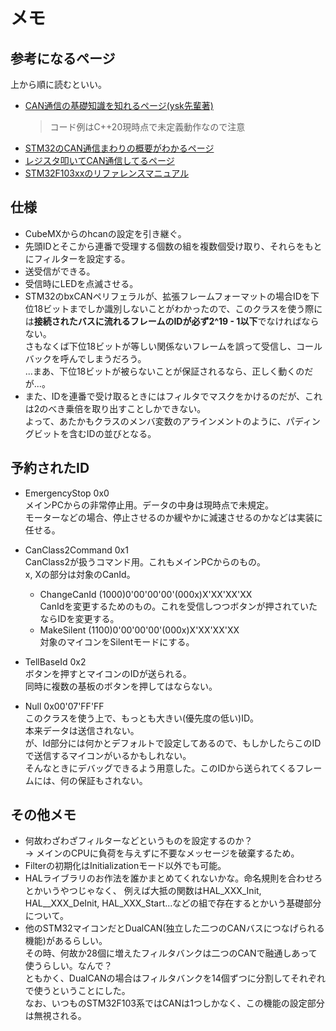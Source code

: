 # メモ

## 参考になるページ
上から順に読むといい。
- [CAN通信の基礎知識を知れるページ(ysk先輩著)](https://chibarobotstudio.esa.io/posts/62)
  > コード例はC++20現時点で未定義動作なので注意
- [STM32のCAN通信まわりの概要がわかるページ](https://www.st.com/content/ccc/resource/sales_and_marketing/presentation/product_presentation/group0/87/36/d9/f4/f2/ca/47/96/34.Controller%20area%20network%20(CAN)/files/34.STM32L4-Peripheral-Controller%20Area%20Network%20(CAN)%20Final_JP.pdf/jcr:content/translations/en.34.STM32L4-Peripheral-Controller%20Area%20Network%20(CAN)%20Final_JP.pdf)
- [レジスタ叩いてCAN通信してるページ](https://garberas.com/archives/3555)
- [STM32F103xxのリファレンスマニュアル](https://www.st.com/resource/en/reference_manual/cd00171190-stm32f101xx-stm32f102xx-stm32f103xx-stm32f105xx-and-stm32f107xx-advanced-arm-based-32-bit-mcus-stmicroelectronics.pdf)

## 仕様
- CubeMXからのhcanの設定を引き継ぐ。
- 先頭IDとそこから連番で受理する個数の組を複数個受け取り、それらをもとにフィルターを設定する。
- 送受信ができる。
- 受信時にLEDを点滅させる。
- STM32のbxCANペリフェラルが、拡張フレームフォーマットの場合IDを下位18ビットまでしか識別しないことがわかったので、このクラスを使う際には**接続されたバスに流れるフレームのIDが必ず2^19 - 1以下**でなければならない。  
さもなくば下位18ビットが等しい関係ないフレームを誤って受信し、コールバックを呼んでしまうだろう。  
...まあ、下位18ビットが被らないことが保証されるなら、正しく動くのだが...。
- また、IDを連番で受け取るときにはフィルタでマスクをかけるのだが、これは2のべき乗倍を取り出すことしかできない。  
よって、あたかもクラスのメンバ変数のアラインメントのように、パディングビットを含むIDの並びとなる。  

## 予約されたID
- EmergencyStop 0x0  
    メインPCからの非常停止用。データの中身は現時点で未規定。  
  モーターなどの場合、停止させるのか緩やかに減速させるのかなどは実装に任せる。  
- CanClass2Command 0x1  
  CanClass2が扱うコマンド用。これもメインPCからのもの。  
  x, Xの部分は対象のCanId。  
  - ChangeCanId (1000)0'00'00'00'(000x)X'XX'XX'XX  
    CanIdを変更するためのもの。これを受信しつつボタンが押されていたならIDを変更する。  
  - MakeSilent (1100)0'00'00'00'(000x)X'XX'XX'XX  
    対象のマイコンをSilentモードにする。  

- TellBaseId 0x2  
  ボタンを押すとマイコンのIDが送られる。  
  同時に複数の基板のボタンを押してはならない。  

- Null 0x00'07'FF'FF  
  このクラスを使う上で、もっとも大きい(優先度の低い)ID。  
  本来データは送信されない。  
  が、Id部分には何かとデフォルトで設定してあるので、もしかしたらこのIDで送信するマイコンがいるかもしれない。  
  そんなときにデバッグできるよう用意した。このIDから送られてくるフレームには、何の保証もされない。  


## その他メモ
- 何故わざわざフィルターなどというものを設定するのか？  
-> メインのCPUに負荷を与えずに不要なメッセージを破棄するため。  
- Filterの初期化はInitializationモード以外でも可能。  
- HALライブラリのお作法を誰かまとめてくれないかな。命名規則を合わせろとかいうやつじゃなく、
例えば大抵の関数はHAL_XXX_Init, HAL__XXX_DeInit, HAL_XXX_Start...などの組で存在するとかいう基礎部分について。
- 他のSTM32マイコンだとDualCAN(独立した二つのCANバスにつなげられる機能)があるらしい。  
その時、何故か28個に増えたフィルタバンクは二つのCANで融通しあって使うらしい。なんで？  
ともかく、DualCANの場合はフィルタバンクを14個ずつに分割してそれぞれで使うということにした。  
なお、いつものSTM32F103系ではCANは1つしかなく、この機能の設定部分は無視される。
